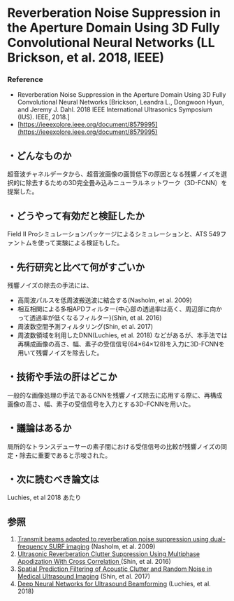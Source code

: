 # Reverberation Noise Suppression in the Aperture Domain Using 3D Fully Convolutional Neural Networks (LL Brickson, et al. 2018, IEEE)
### Reference
- Reverberation Noise Suppression in the Aperture Domain Using 3D Fully Convolutional Neural Networks [Brickson, Leandra L., Dongwoon Hyun, and Jeremy J. Dahl. 2018 IEEE International Ultrasonics Symposium (IUS). IEEE, 2018.]
- [https://ieeexplore.ieee.org/document/8579995](https://ieeexplore.ieee.org/document/8579995)
## ・どんなものか
超音波チャネルデータから、超音波画像の画質低下の原因となる残響ノイズを選択的に除去するための3D完全畳み込みニューラルネットワーク（3D-FCNN）を提案した。

## ・どうやって有効だと検証したか
Field II Proシミュレーションパッケージによるシミュレーションと、ATS 549ファントムを使って実験による検証もした。


## ・先行研究と比べて何がすごいか
残響ノイズの除去の手法には、
- 高周波パルスを低周波搬送波に結合する(Nasholm, et al. 2009)
- 相互相関による多相APDフィルター{中心部の透過率は高く、周辺部に向かって透過率が低くなるフィルター}(Shin, et al. 2016)
- 周波数空間予測フィルタリング(Shin, et al. 2017)
- 周波数領域を利用したDNN(Luchies, et al. 2018)
などがあるが、本手法では再構成画像の高さ、幅、素子の受信信号(64×64×128)を入力に3D-FCNNを用いて残響ノイズを除去した。


## ・技術や手法の肝はどこか
一般的な画像処理の手法であるCNNを残響ノイズ除去に応用する際に、再構成画像の高さ、幅、素子の受信信号を入力とする3D-FCNNを用いた。


## ・議論はあるか
局所的なトランスデューサーの素子間における受信信号の比較が残響ノイズの同定・除去に重要であると示唆された。


## ・次に読むべき論文は
Luchies, et al 2018 あたり

## 参照
1. [Transmit beams adapted to reverberation noise suppression using dual-frequency SURF imaging](https://ieeexplore.ieee.org/document/5306759) (Nasholm, et al. 2009)
2. [Ultrasonic Reverberation Clutter Suppression Using Multiphase Apodization With Cross Correlation ](https://ieeexplore.ieee.org/document/7529167) (Shin, et al. 2016)
3. [Spatial Prediction Filtering of Acoustic Clutter and Random Noise in Medical Ultrasound Imaging](https://ieeexplore.ieee.org/document/7570215) (Shin, et al. 2017)
4. [Deep Neural Networks for Ultrasound Beamforming](https://ieeexplore.ieee.org/document/8092159) (Luchies, et al. 2018)
